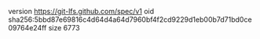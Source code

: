 version https://git-lfs.github.com/spec/v1
oid sha256:5bbd87e69816c4d64d4a64d7960bf4f2cd9229d1eb00b7d71bd0ce09764e24ff
size 6773
